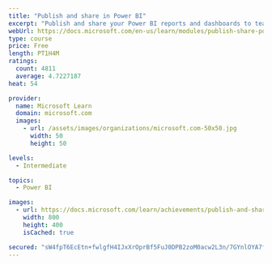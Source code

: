 ```yaml
---
title: "Publish and share in Power BI"
excerpt: "Publish and share your Power BI reports and dashboards to teammates in your organization or to everyone on the web."
webUrl: https://docs.microsoft.com/en-us/learn/modules/publish-share-power-bi/
type: course
price: Free
length: PT1H4M
ratings:
  count: 4811
  average: 4.7227187
heat: 54

provider:
  name: Microsoft Learn
  domain: microsoft.com
  images:
    - url: /assets/images/organizations/microsoft.com-50x50.jpg
      width: 50
      height: 50

levels:
  - Intermediate

topics:
  - Power BI

images:
  - url: https://docs.microsoft.com/learn/achievements/publish-and-share-with-power-bi-desktop-social.png
    width: 800
    height: 400
    isCached: true

secured: "sW4fpT6EcEtn+fwlgfH4IJxXrOprBf5FuJ0DPB2zoM0acw2L3n/7GYnlOYA7fKI62ZSh5phXf1lL8UEAIMrlM1rVmxF1N0f9ICv8ETUA5bN8RkuCoCoowHI3c//OI6D//x0RZpK8iFNrNA5qU7cToii5isROfKNX6HfV03sc1hvrdYEnhxsRzqMxSipi2AB9j0NL3a9bynhr5zP7g7HGxD80Hqp7bziF4rJAuGGMkKgKO3Z0p157v8cdWwjcDRGy3esabgZfDaWw5pZhfdb5jJmY8EoNslswbQ597AzIvAlF5WGw71LMMRtEkxQUTMdmH4LEkgMNAkry9yugl5acTe838mQAR1HA3BbNyn3gyzE1piT8NIVECg5QYX5dN/Gv+aTnxc70MrNmDpD+ZVufSt1rzgXPww5GrbHGhnaB+B8=;2Aua4yuZDhPXp9nfwP77/Q=="
---
```


